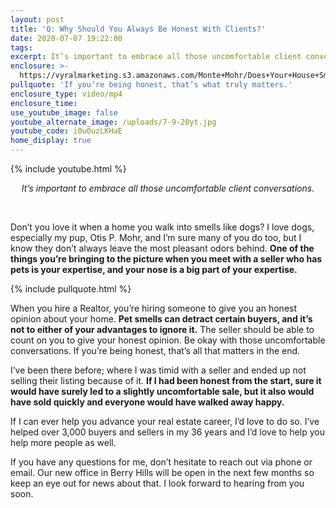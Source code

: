 ```yaml
---
layout: post
title: 'Q: Why Should You Always Be Honest With Clients?'
date: 2020-07-07 19:22:00
tags:
excerpt: It’s important to embrace all those uncomfortable client conversations.
enclosure: >-
  https://vyralmarketing.s3.amazonaws.com/Monte+Mohr/Does+Your+House+Smell+Like+Animals_.mp4
pullquote: 'If you’re being honest, that’s what truly matters.'
enclosure_type: video/mp4
enclosure_time:
use_youtube_image: false
youtube_alternate_image: /uploads/7-9-20yt.jpg
youtube_code: i0u0uzLKHaE
home_display: true
---
```


{% include youtube.html %}

<center><em>It&rsquo;s important to embrace all those uncomfortable client conversations.</em></center>

&nbsp;

Don’t you love it when a home you walk into smells like dogs? I love dogs, especially my pup, Otis P. Mohr, and I’m sure many of you do too, but I know they don’t always leave the most pleasant odors behind. **One of the things you’re bringing to the picture when you meet with a seller who has pets is your expertise, and your nose is a big part of your expertise.&nbsp;**

{% include pullquote.html %}

When you hire a Realtor, you’re hiring someone to give you an honest opinion about your home. **Pet smells can detract certain buyers, and it’s not to either of your advantages to ignore it.** The seller should be able to count on you to give your honest opinion. Be okay with those uncomfortable conversations. If you’re being honest, that’s all that matters in the end.

I’ve been there before; where I was timid with a seller and ended up not selling their listing because of it. **If I had been honest from the start, sure it would have surely led to a slightly uncomfortable sale, but it also would have sold quickly and everyone would have walked away happy.**

If I can ever help you advance your real estate career, I’d love to do so. I’ve helped over 3,000 buyers and sellers in my 36 years and I’d love to help you help more people as well.&nbsp;

If you have any questions for me, don’t hesitate to reach out via phone or email. Our new office in Berry Hills will be open in the next few months so keep an eye out for news about that. I look forward to hearing from you soon.